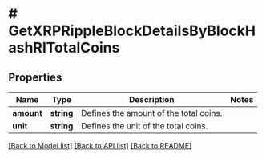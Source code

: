 # # GetXRPRippleBlockDetailsByBlockHashRITotalCoins

## Properties

Name | Type | Description | Notes
------------ | ------------- | ------------- | -------------
**amount** | **string** | Defines the amount of the total coins. |
**unit** | **string** | Defines the unit of the total coins. |

[[Back to Model list]](../../README.md#models) [[Back to API list]](../../README.md#endpoints) [[Back to README]](../../README.md)
